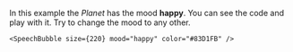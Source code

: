 In this example the _Planet_ has the mood <b>happy</b>. You can see the code and play with it. Try to change the mood to any other.

```
<SpeechBubble size={220} mood="happy" color="#83D1FB" />
```
